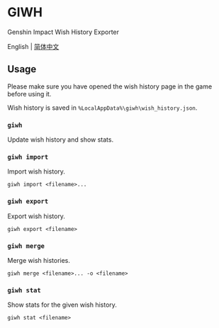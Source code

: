 # GIWH

Genshin Impact Wish History Exporter

English | [简体中文](readme_zh-Hans.md)

## Usage

Please make sure you have opened the wish history page in the game before using it.

Wish history is saved in `%LocalAppData%\giwh\wish_history.json`.

### `giwh`

Update wish history and show stats.

### `giwh import`

Import wish history.

```
giwh import <filename>...
```

### `giwh export`

Export wish history.

```
giwh export <filename>
```

### `giwh merge`

Merge wish histories.

```
giwh merge <filename>... -o <filename>
```

### `giwh stat`

Show stats for the given wish history.

```
giwh stat <filename>
```